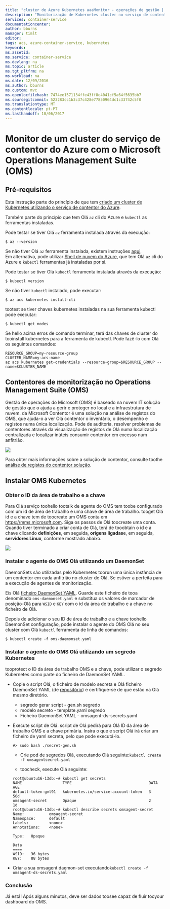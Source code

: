 ```yaml
---
title: "cluster de Azure Kubernetes aaaMonitor - operações de gestão | Microsoft Docs"
description: "Monitorização de Kubernetes cluster no serviço de contentor Azure utilizando o Microsoft Operations Management Suite"
services: container-service
documentationcenter: 
author: bburns
manager: timlt
editor: 
tags: acs, azure-container-service, kubernetes
keywords: 
ms.assetid: 
ms.service: container-service
ms.devlang: na
ms.topic: article
ms.tgt_pltfrm: na
ms.workload: na
ms.date: 12/09/2016
ms.author: bburns
ms.custom: mvc
ms.openlocfilehash: 7474ee1571134ffe43ff8e4041cf5a64f5635bb7
ms.sourcegitcommit: 523283cc1b3c37c428e77850964dc1c33742c5f0
ms.translationtype: MT
ms.contentlocale: pt-PT
ms.lasthandoff: 10/06/2017
---
```

# <a name="monitor-an-azure-container-service-cluster-with-microsoft-operations-management-suite-oms"></a>Monitor de um cluster do serviço de contentor do Azure com o Microsoft Operations Management Suite (OMS)

## <a name="prerequisites"></a>Pré-requisitos
Esta instrução parte do princípio de que tem [criado um cluster de Kubernetes utilizando o serviço de contentor do Azure](container-service-kubernetes-walkthrough.md).

Também parte do princípio que tem Olá `az` cli do Azure e `kubectl` as ferramentas instaladas.

Pode testar se tiver Olá `az` ferramenta instalada através da execução:

```console
$ az --version
```

Se não tiver Olá `az` ferramenta instalada, existem instruções [aqui](https://github.com/azure/azure-cli#installation).  
Em alternativa, pode utilizar [Shell de nuvem do Azure](https://docs.microsoft.com/en-us/azure/cloud-shell/overview), que tem Olá `az` cli do Azure e `kubectl` ferramentas já instaladas por si.  

Pode testar se tiver Olá `kubectl` ferramenta instalada através da execução:

```console
$ kubectl version
```

Se não tiver `kubectl` instalado, pode executar:
```console
$ az acs kubernetes install-cli
```

tootest se tiver chaves kubernetes instaladas na sua ferramenta kubectl pode executar:
```console
$ kubectl get nodes
```

Se hello acima erros de comando terminar, terá das chaves de cluster do tooinstall kubernetes para a ferramenta de kubectl. Pode fazê-lo com Olá os seguintes comandos:
```console
RESOURCE_GROUP=my-resource-group
CLUSTER_NAME=my-acs-name
az acs kubernetes get-credentials --resource-group=$RESOURCE_GROUP --name=$CLUSTER_NAME
```

## <a name="monitoring-containers-with-operations-management-suite-oms"></a>Contentores de monitorização no Operations Management Suite (OMS)

Gestão de operações do Microsoft (OMS) é baseado na nuvem IT solução de gestão que o ajuda a gerir e proteger no local e a infraestrutura de nuvem. da Microsoft Contentor é uma solução na análise de registos do OMS, que ajuda-o a ver Olá contentor o inventário, o desempenho e registos numa única localização. Pode de auditoria, resolver problemas de contentores através da visualização de registos de Olá numa localização centralizada e localizar inúteis consumir contentor em excesso num anfitrião.

![](media/container-service-monitoring-oms/image1.png)

Para obter mais informações sobre a solução de contentor, consulte toothe [análise de registos do contentor solução](../../log-analytics/log-analytics-containers.md).

## <a name="installing-oms-on-kubernetes"></a>Instalar OMS Kubernetes

### <a name="obtain-your-workspace-id-and-key"></a>Obter o ID da área de trabalho e a chave
Para Olá serviço toohello tootalk de agente do OMS tem toobe configurado com um id de área de trabalho e uma chave de área de trabalho. tooget Olá id e a chave tem de toocreate um OMS conta em <https://mms.microsoft.com>. Siga os passos de Olá toocreate uma conta. Quando tiver terminado a criar conta de Olá, terá de tooobtain o id e a chave clicando **definições**, em seguida, **origens ligadas**e, em seguida, **servidores Linux**, conforme mostrado abaixo.

 ![](media/container-service-monitoring-oms/image5.png)

### <a name="install-hello-oms-agent-using-a-daemonset"></a>Instalar o agente do OMS Olá utilizando um DaemonSet
DaemonSets são utilizadas pelo Kubernetes toorun uma única instância de um contentor em cada anfitrião no cluster de Olá.
Se estiver a perfeita para a execução de agentes de monitorização.

Eis Olá [ficheiro DaemonSet YAML](https://github.com/Microsoft/OMS-docker/tree/master/Kubernetes). Guarde este ficheiro de tooa denominado `oms-daemonset.yaml` e substitua os valores de marcador de posição-Olá para `WSID` e `KEY` com o id da área de trabalho e a chave no ficheiro de Olá.

Depois de adicionar o seu ID de área de trabalho e a chave toohello DaemonSet configuração, pode instalar o agente do OMS Olá no seu cluster com Olá `kubectl` ferramenta de linha de comandos:

```console
$ kubectl create -f oms-daemonset.yaml
```

### <a name="installing-hello-oms-agent-using-a-kubernetes-secret"></a>Instalar o agente do OMS Olá utilizando um segredo Kubernetes
tooprotect o ID da área de trabalho OMS e a chave, pode utilizar o segredo Kubernetes como parte do ficheiro de DaemonSet YAML.

 - Copie o script Olá, o ficheiro de modelo secreta e Olá ficheiro DaemonSet YAML (de [repositório](https://github.com/Microsoft/OMS-docker/tree/master/Kubernetes)) e certifique-se de que estão na Olá mesmo diretório. 
      - segredo gerar script - gen.sh segredo
      - modelo secreto - template.yaml segredo
   - Ficheiro DaemonSet YAML - omsagent-ds-secrets.yaml
 - Execute script de Olá. script de Olá pedirá para Olá ID da área de trabalho OMS e a chave primária. Insira o que e script Olá irá criar um ficheiro de yaml secreta, pelo que pode executá-lo.   
   ```
   #> sudo bash ./secret-gen.sh 
   ```

   - Crie pod de segredos Olá, executando Olá seguinte:``` kubectl create -f omsagentsecret.yaml ```
 
   - toocheck, execute Olá seguinte: 

   ``` 
   root@ubuntu16-13db:~# kubectl get secrets
   NAME                  TYPE                                  DATA      AGE
   default-token-gvl91   kubernetes.io/service-account-token   3         50d
   omsagent-secret       Opaque                                2         1d
   root@ubuntu16-13db:~# kubectl describe secrets omsagent-secret
   Name:           omsagent-secret
   Namespace:      default
   Labels:         <none>
   Annotations:    <none>

   Type:   Opaque

   Data
   ====
   WSID:   36 bytes
   KEY:    88 bytes 
   ```
 
  - Criar a sua omsagent daemon-set executando``` kubectl create -f omsagent-ds-secrets.yaml ```

### <a name="conclusion"></a>Conclusão
Já está! Após alguns minutos, deve ser dados toosee capaz de fluir tooyour dashboard do OMS.
